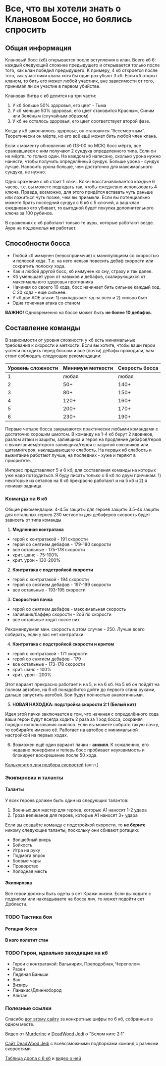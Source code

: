# Все, что вы хотели знать о Клановом Боссе, но боялись спросить

## Общая информация

Клановый босс (кб) открывается после вступления в клан. Всего кб 6: каждый следующий сложнее предыдущего и открывается только после того, как клан победил предыдущего. К примеру, 4 кб откроется после того, как участники клана хотя бы один раз убьют 3 кб. Если кб открыт кланом, то бить его может любой участник, вне зависимости от того, принимал ли он участие в первом убийстве. 

Клановая битва с кб делится на три части:
1. У кб больше 50% здоровья, его цвет - Тьма
2. У кб меньше 50% здоровья, его цвет становится Красным, Синим или Зелёным (случайным образом)
3. У кб не осталось здоровья, его цвет соответствует второй фазе. 

Когда у кб закончилось здоровье, он становится “бессмертным”. Теоретически он мёртв, но его всё ещё может бить любой член клана. 

Если к моменту обновления кб (13-00 по МСК) босс мёртв, все сражавшиеся с ним получают 2 сундука определенного типа. Если он не мёртв, то только один. На каждом кб написано, сколько урона нужно нанести, чтобы получить определённый сундук. Больше урона - сундук лучше. Наносить урона больше, чем достаточно для максимального сундука, не нужно. 

Одно сражение с кб стоит 1 ключ. Ключ восстанавливается каждые 6 часов, т.е. вы можете подгадать так, чтобы ежедневно использовать 4 ключа. Правда, возможно, для этого придётся вставать чуть раньше или ложиться чуть позже, чем вы привыкли. Если вы потенциально можете брать последний сундук с 6 кб с 5 ключей, а ваш клан ежедневно его убивает, то выгодной будет покупка дополнительного ключа за 100 рубинов.

В сражениях с кб работают только те ауры, которые работают везде. Аура на подземелья **не** работает.

## Способности босса

* Любой кб иммунен (невосприимчив) к манипуляциям со скоростью и полосой хода. Т.е. на него нельзя повесить дебаф скорости или сократить полоску хода. 
* Как и любой другой босс, кб иммунен ко сну, страху и так далее. 
* Кб уменьшает урон от навыков и дебафов, скалирующихся от максимального здоровья противника
* Начиная со своего 10 хода, босс начинает бить сильнее каждый ход. С 20 хода - еще сильнее. 
* У кб две АОЕ атаки: 1) накладывает яд на всех и 2) сильно бьет
* Одна точечная атака со станом 

**ВАЖНО!** Одновременно на боссе может быть **не более 10 дебафов**.

## Составление команды

В зависимости от уровня сложности у кб есть минимальные требования к скорости и меткости. Если вы хотите, чтобы ваши герои успели походить перед боссом и все (почти) дебафы проходили, вам стоит соблюдать следующие рекомендации:

Уровень сложности | Минимум меткости | Скорость босса
--- | --- | --- 
1 | любая | любая 
2 |  50+ | 140+
3 | 80+ | 150+ 
4 | 120+ | 160+ 
5 | 200+ | 170+ 
6 | 230+ | 190+

Первые четыре босса закрываются практически любыми командами с достаточно хорошим шмотом. В команду на 1-4 кб берут 2 ядовиков, разлом атаки и защиты, заливщика и героя на продление дебафов/героя с выжиганием/второго заливщика/героя с защитой союзников или щитами/героя, накладывающего слабость. На первых кб слабость и выжигание работают лучше, на последних - хуже и теряют в приоритете. 

Интерес представляют 5 и 6 кб, для составления команды на которых уже надо потрудиться. Я буду писать только о 6 кб по двум причинам: 1) некоторые из сетапов на 6 кб прекрасно работают и на 5 кб и 2) я ленивая задница. 

### Команда на 6 кб

Общие рекомендации: 
4-4.5к защиты для героев защиты
3.5-4к защиты для остальных героев
230 меткости для дебаферов
скорость будет зависеть от типа команды

1.  **Медленная контратака**
* герой с контратакой - 191 скорости
* герой со снятием дебафов - 179-180 скорости
* все остальные - 175-178 скорости
* крит. шанс - 75-100%
* крит. урон - 130-200%

2. **Контратака с подстройкой скорости**
* герой с контратакой - 194 скорости
* герой со снятием дебафов - 197-199 скорости
* все остальные - 193-195 скорости

3. **Скоростная пачка**
* герой со снятием дебафов - максимальная скорость
* заливщик/баффер скорости - 2ой по скорости
* все остальные ходят после них

Рекомендуемая мин. скорость в этом случае - 250. Лучше всего собирать, если у вас нет контратаки. 

4. **Контратака с подстройкой скорости и критом**
* герой с контратакой - 171 скорости
* герой со снятием дебафов - 179
* все остальные - 173-178 скорости
* крит. шанс - 100%
* крит. урон - 200%

Этот вариант прекрасно работает и на 5, и на 6 кб. На 5 кб он пойдёт на полном автобое, на 6 кб понадобится дойти до первого стана руками, дальше запустить автобой. Бои будут полностью аналогичными.

5. **НОВАЯ НАХОДКА: подстройка скорости 2:1 (Белый кит)**

Идея этой пачки заключается в том, что начиная с определённого хода ваши герои будут всегда ходить 2 раза за 1 ход босса, сохраняя порядок использования скиллов. Если вы можете собрать такую пачку, то собирайте именно её. Работает на автобое с минимальной настройкой на первых ходах.

6. Возможен ещё один вариант пачки - **анкилл**. К сожалению, его недавно понерфили и теперь босс пробивает неуязвимость и блокирует воскрешение после 50 хода.

[Калькулятор для подбора скоростей](https://www.deadwoodjedi.com/clan-boss-speed-calculator) (англ.)

### Экипировка и таланты 
#### Таланты
У всех героев должен быть один из следующих талантов: 
1. Военных дел мастер для героев, которые А1 наносят 1-2 удара
2. Гроза великанов для героев, которые А1 наносят 3+ удара

Если вы создаёте команду с подстройкой скорости, то **не берите** никому следующие таланты, поскольку они сбивают ротацию: 
* Волшебный вихрь
* Бойкость
* Игра на руку
* Подмога впрок
* Боевые чары
* Проворство
* Холодная месть

#### Экипировка
Все герои должны быть одеты в сет Кражи жизни. Если вы ходите с подхилом или накладываете на босса лич, то может подойти сет Доблести.

### TODO Тактика боя
#### Ротация босса 
#### В кого полетит стан
### TODO Герои, идеально заходящие на кб
* Герои с контратакой: Валькирия, Преподобная, Череполом
* Разен 
* Ледяная Баньши
* Вал
* Визирь
* Ланакис/Длиннобород
* Альтан


### Полезные ссылки
Спасибо [вот этому сайту](https://raid-codex.com/guides/pushing-through-ultra-nightmare-clan-boss/) за конкретные цифры по 6 кб, собранные в одном месте. 

Видео от [MurderInc](https://www.youtube.com/watch?v=VIMqzaXmluc) и [DeadWood Jedi](https://www.youtube.com/watch?v=EtF4K5htj_8&feature=youtu.be) о "Белом ките 2:1"

[Сайт DeadWood Jedi](https://www.deadwoodjedi.com/) с всевозможными подборками команд с разными скоростями 

[Таблица дропа с 6 кб](https://docs.google.com/spreadsheets/d/1CdMIzIpMD1qq4UUX_7t0d4MoBTVDmVXUNIeUIQm4hPM/htmlview) и [видео о ней](https://m.youtube.com/watch?v=497BcMxv-tg&feature=youtu.be)
